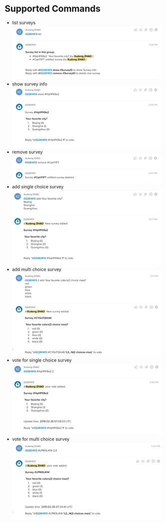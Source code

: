 
# Supported Commands

- list surveys ![screenshot](screenshots/03list.png)
- show survey info ![screenshot](screenshots/04show.png)
- remove survey ![screenshot](screenshots/05remove.png)
- add single choice survey ![screenshot](screenshots/01single-choice-add.png)
- add multi choice survey ![screenshot](screenshots/06milti-choices-add.png)
- vote for single choice survey ![screenshot](screenshots/02vote.png)
- vote for multi choice survey ![screenshot](screenshots/07milti-choices-vote.png)
